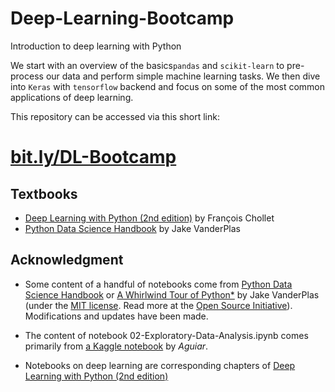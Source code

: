 # Deep-Learning-Bootcamp
Introduction to deep learning with Python

We start with an overview of the basics`pandas` and `scikit-learn` to pre-process our data and perform simple machine learning tasks. We then dive into `Keras` with `tensorflow` backend and focus on some of the most common applications of deep learning.

This repository can be accessed via this short link:


# [bit.ly/DL-Bootcamp](https://bit.ly/DL-Bootcamp)

## Textbooks
* [Deep Learning with Python (2nd edition)](https://www.manning.com/books/deep-learning-with-python-second-edition) by François Chollet
* [Python Data Science Handbook](http://shop.oreilly.com/product/0636920034919.do) by Jake VanderPlas

## Acknowledgment

* Some content of a handful of notebooks come from [Python Data Science Handbook](http://shop.oreilly.com/product/0636920034919.do) or [A Whirlwind Tour of Python*](http://www.oreilly.com/programming/free/a-whirlwind-tour-of-python.csp) by Jake VanderPlas (under the [MIT license](LICENSE-CODE). Read more at the [Open Source Initiative](https://opensource.org/licenses/MIT)). Modifications and updates have been made.

* The content of notebook 02-Exploratory-Data-Analysis.ipynb comes primarily from [a Kaggle notebook](https://www.kaggle.com/jsaguiar/exploratory-analysis-with-seaborn) by *Aguiar*.

* Notebooks on deep learning are corresponding chapters of [Deep Learning with Python (2nd edition)](https://www.manning.com/books/deep-learning-with-python-second-edition)
